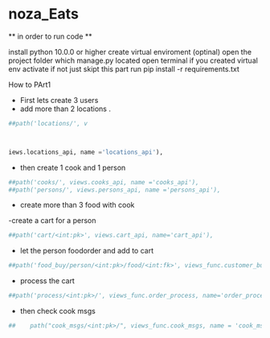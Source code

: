 # noza_Eats



** in order to run code **

install python 10.0.0 or higher
create virtual enviroment (optinal)
open the project folder which manage.py located
open terminal
if you created virtual env activate if not just skipt this part
run pip install -r requirements.txt


How to PArt1



- First lets create 3 users
- add more than 2 locations .
```python
##path('locations/', v



iews.locations_api, name ='locations_api'),
```
- then create 1 cook and 1 person
```python
##path('cooks/', views.cooks_api, name ='cooks_api'),
##path('persons/', views.persons_api, name ='persons_api'),
```
- create more than 3 food with cook




-create a cart for a person
```python
##path('cart/<int:pk>', views.cart_api, name='cart_api'),
```
- let the person foodorder and add to cart
```python
##path('food_buy/person/<int:pk>/food/<int:fk>', views_func.customer_buy_sell, name='food_buy'),
```
- process the cart
```python
##path('process/<int:pk>/', views_func.order_process, name='order_process'),
```
- then check cook msgs
```python
##    path("cook_msgs/<int:pk>/", views_func.cook_msgs, name = 'cook_msgs'),
```
